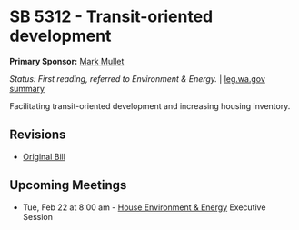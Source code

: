 # SB 5312 - Transit-oriented development
**Primary Sponsor:** [Mark Mullet](/person/leg/mark.mullet.md)

*Status: First reading, referred to Environment & Energy.* | [leg.wa.gov summary](https://app.leg.wa.gov/billsummary?BillNumber=5312&Year=2021)

Facilitating transit-oriented development and increasing housing inventory.

## Revisions
* [Original Bill](1/)

## Upcoming Meetings
* Tue, Feb 22 at 8:00 am - [House Environment & Energy](/house/2021-22/ENVI/) Executive Session